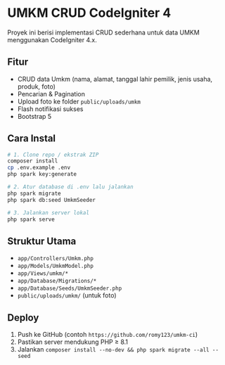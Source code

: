 # UMKM CRUD CodeIgniter 4

Proyek ini berisi implementasi CRUD sederhana untuk data UMKM menggunakan CodeIgniter 4.x.

## Fitur

- CRUD data Umkm (nama, alamat, tanggal lahir pemilik, jenis usaha, produk, foto)
- Pencarian & Pagination
- Upload foto ke folder `public/uploads/umkm`
- Flash notifikasi sukses
- Bootstrap 5

## Cara Instal

```bash
# 1. Clone repo / ekstrak ZIP
composer install
cp .env.example .env
php spark key:generate

# 2. Atur database di .env lalu jalankan
php spark migrate
php spark db:seed UmkmSeeder

# 3. Jalankan server lokal
php spark serve
```

## Struktur Utama

- `app/Controllers/Umkm.php`
- `app/Models/UmkmModel.php`
- `app/Views/umkm/*`
- `app/Database/Migrations/*`
- `app/Database/Seeds/UmkmSeeder.php`
- `public/uploads/umkm/` (untuk foto)

## Deploy

1. Push ke GitHub (contoh `https://github.com/romy123/umkm-ci`)
2. Pastikan server mendukung PHP ≥ 8.1
3. Jalankan `composer install --no-dev && php spark migrate --all --seed`
